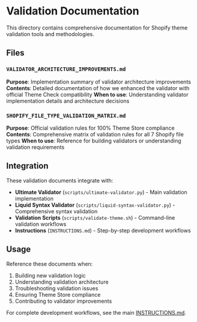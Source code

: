 # Validation Documentation

This directory contains comprehensive documentation for Shopify theme validation tools and methodologies.

## Files

### `VALIDATOR_ARCHITECTURE_IMPROVEMENTS.md`
**Purpose**: Implementation summary of validator architecture improvements
**Contents**: Detailed documentation of how we enhanced the validator with official Theme Check compatibility
**When to use**: Understanding validator implementation details and architecture decisions

### `SHOPIFY_FILE_TYPE_VALIDATION_MATRIX.md`
**Purpose**: Official validation rules for 100% Theme Store compliance
**Contents**: Comprehensive matrix of validation rules for all 7 Shopify file types
**When to use**: Reference for building validators or understanding validation requirements

## Integration

These validation documents integrate with:
- **Ultimate Validator** (`scripts/ultimate-validator.py`) - Main validation implementation
- **Liquid Syntax Validator** (`scripts/liquid-syntax-validator.py`) - Comprehensive syntax validation
- **Validation Scripts** (`scripts/validate-theme.sh`) - Command-line validation workflows
- **Instructions** (`INSTRUCTIONS.md`) - Step-by-step development workflows

## Usage

Reference these documents when:
1. Building new validation logic
2. Understanding validation architecture
3. Troubleshooting validation issues
4. Ensuring Theme Store compliance
5. Contributing to validator improvements

For complete development workflows, see the main [INSTRUCTIONS.md](../../../INSTRUCTIONS.md).
